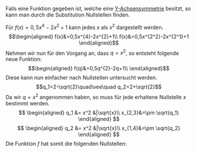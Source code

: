 Falls eine Funktion gegeben ist, welche eine [Y-Achsensymmetrie](Achsensymmetrie ) besitzt, so kann man durch die Substitution Nullstellen finden.

Für $f(x)=0,5x^{4}-2x^{2}+1$ kann jedes $x$ als $x^2$ dargestellt werden.
$$\begin{aligned}
f(x)&=0,5x^{4}-2x^{2}+1\\
f(x)&=0,5x^{2^2}-2x^{2^1}+1
\end{aligned}$$
Nehmen wir nun für den Vorgang an, dass $q=x^2$, so entsteht folgende neue Funktion:
$$\begin{aligned}
f(q)&=0,5q^{2}-2q+1\\
\end{aligned}$$
Diese kann nun einfacher nach Nullstellen untersucht werden.
$$q_1=2-\sqrt{2}\quad\vee\quad q_2=2+\sqrt{2}$$
Da wir $q=x^2$ angenommen haben, so muss für jede erhaltene Nullstelle $x$ bestimmt werden.
$$ \begin{aligned}
q_1 &= x^2 &|\sqrt{x}\\
x_{2,3}&=\pm \sqrt{q_1}
\end{aligned} $$
$$ \begin{aligned}
q_2 &= x^2 &|\sqrt{x}\\
x_{1,4}&=\pm \sqrt{q_2}
\end{aligned} $$
Die Funktion $f$ hat somit die folgenden Nullstellen: